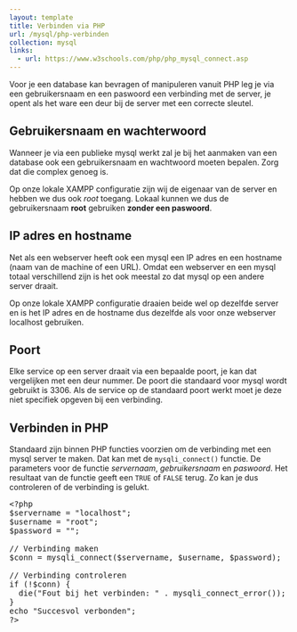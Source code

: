 ```yaml
---
layout: template
title: Verbinden via PHP
url: /mysql/php-verbinden
collection: mysql
links:
  - url: https://www.w3schools.com/php/php_mysql_connect.asp
---
```


Voor je een database kan bevragen of manipuleren vanuit PHP leg je via een gebruikersnaam en een paswoord een verbinding met de server, je opent als het ware een deur bij de server met een correcte sleutel.

## Gebruikersnaam en wachterwoord
Wanneer je via een publieke mysql werkt zal je bij het aanmaken van een database ook een gebruikersnaam en wachtwoord moeten bepalen. Zorg dat die complex genoeg is. 

Op onze lokale XAMPP configuratie zijn wij de eigenaar van de server en hebben we dus ook <em>root</em> toegang. Lokaal kunnen we dus de gebruikersnaam <strong>root</strong> gebruiken <strong>zonder een paswoord</strong>.

## IP adres en hostname

Net als een webserver heeft ook een mysql een IP adres en een hostname (naam van de machine of een URL). Omdat een webserver en een mysql totaal verschillend zijn is het ook meestal zo dat mysql op een andere server draait.

Op onze lokale XAMPP configuratie draaien beide wel op dezelfde server en is het IP adres en de hostname dus dezelfde als voor onze webserver localhost gebruiken.

## Poort

Elke service op een server draait via een bepaalde poort, je kan dat vergelijken met een deur nummer. De poort die standaard voor mysql wordt gebruikt is 3306. Als de service op de standaard poort werkt moet je deze niet specifiek opgeven bij een verbinding.

## Verbinden in PHP

Standaard zijn binnen PHP functies voorzien om de verbinding met een mysql server te maken. Dat kan met de <code>mysqli_connect()</code> functie. De parameters voor de functie <em>servernaam</em>, <em>gebruikersnaam</em> en <em>paswoord</em>. Het resultaat van de functie geeft een <code>TRUE</code> of <code>FALSE</code> terug. Zo kan je dus controleren of de verbinding is gelukt.

<pre>
&lt;?php
$servername = "localhost";
$username = "root";
$password = "";

// Verbinding maken
$conn = mysqli_connect($servername, $username, $password);

// Verbinding controleren
if (!$conn) {
  die("Fout bij het verbinden: " . mysqli_connect_error());
} 
echo "Succesvol verbonden";
?&gt;
</pre>